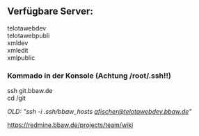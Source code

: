 ## Verfügbare Server:          

telotawebdev    
telotawebpubli    
xmldev      
xmledit   
xmlpublic   

### Kommado in der Konsole (Achtung /root/.ssh!!)
ssh git.bbaw.de   
cd /git   

*OLD: "ssh -i .ssh/bbaw_hosts gfischer@telotawebdev.bbaw.de"*       

https://redmine.bbaw.de/projects/team/wiki    
